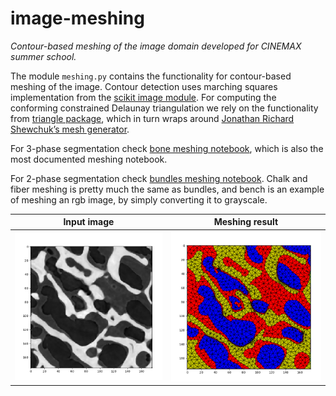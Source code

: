 # image-meshing

*Contour-based meshing of the image domain developed for CINEMAX summer school.*

The module `meshing.py` contains the functionality for contour-based meshing of the image. Contour detection uses marching squares implementation from the [scikit image module](https://scikit-image.org/). For computing the conforming constrained Delaunay triangulation we rely on the functionality from [triangle package](https://rufat.be/triangle/), which in turn wraps around [Jonathan Richard Shewchuk’s mesh generator](http://www.cs.cmu.edu/~quake/triangle.html). 

For 3-phase segmentation check [bone meshing notebook](bone_meshing.ipynb), which is also the most documented meshing notebook.

For 2-phase segmentation check [bundles meshing notebook](bundles_meshing.ipynb). Chalk and fiber meshing is pretty much the same as bundles, and bench is an example of meshing an rgb image, by simply converting it to grayscale. 

Input image | Meshing result 
:---:|:---:
<img src="images/bone_Figure_3.png" alt="drawing" width="300"/> |  <img src="images/bone_Figure_8.png" alt="drawing" width="300"/>





 

